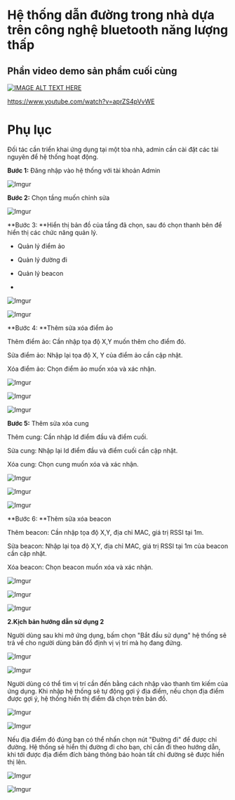 # Hệ thống dẫn đường trong nhà dựa trên công nghệ bluetooth năng lượng thấp
## Phần video demo sản phẩm cuối cùng
[![IMAGE ALT TEXT HERE](https://img.youtube.com/vi/aprZS4pVvWE/0.jpg)](https://www.youtube.com/watch?v=aprZS4pVvWE)

https://www.youtube.com/watch?v=aprZS4pVvWE

# Phụ lục
Đối tác cần triển khai ứng dụng tại một tòa nhà, admin cần cài đặt các tài nguyên để hệ thống hoạt động.

**Bước 1:** Đăng nhập vào hệ thống với tài khoản Admin

![Imgur](https://imgur.com/Jqx6eyD.png)

**Bước 2:** Chọn tầng muốn chỉnh sửa

![Imgur](https://imgur.com/Rfl6orS.png)

**Bước 3: **Hiển thị bản đồ của tầng đã chọn, sau đó chọn thanh bên để hiển thị các chức năng quản lý.

+ Quản lý điểm ảo

+ Quản lý đường đi

+ Quản lý beacon
+ 
![Imgur](https://imgur.com/pHvSilA.png)

![Imgur](https://imgur.com/xFVYJNg.png)

**Bước 4: **Thêm sửa xóa điểm ảo

Thêm điểm ảo: Cần nhập tọa độ X,Y muốn thêm cho điểm đó.

Sửa điểm ảo: Nhập lại tọa độ X, Y của điểm ảo cần cập nhật.

Xóa điểm ảo: Chọn điểm ảo muốn xóa và xác nhận.

![Imgur](https://imgur.com/JVnVPA9.png)

![Imgur](https://imgur.com/WWHc9zN.png)

![Imgur](https://imgur.com/QuCCWyr.png)

**Bước 5:** Thêm sửa xóa cung

Thêm cung: Cần nhập Id điểm đầu và điểm cuối.

Sửa cung: Nhập lại Id điểm đầu và điểm cuối cần cập nhật.

Xóa cung: Chọn cung muốn xóa và xác nhận.

![Imgur](https://imgur.com/Rn4NGaS.png)

![Imgur](https://imgur.com/IimvSjn.png)

![Imgur](https://imgur.com/FNsUg0j.png)

**Bước 6: **Thêm sửa xóa beacon

Thêm beacon: Cần nhập tọa độ X,Y, địa chỉ MAC, giá trị RSSI tại 1m.

Sửa beacon: Nhập lại tọa độ X,Y, địa chỉ MAC, giá trị RSSI tại 1m của beacon cần cập nhật.

Xóa beacon: Chọn beacon muốn xóa và xác nhận.

![Imgur](https://imgur.com/DjTEHEo.png)

![Imgur](https://imgur.com/oeKsgFh.png)

![Imgur](https://imgur.com/Lm8zdDD.png)

**2.Kịch bản hướng dẫn sử dụng 2**

Người dùng sau khi mở ứng dụng, bấm chọn "Bắt đầu sử dụng" hệ thống sẽ trả về cho người dùng bản đồ định vị vị trí mà họ đang đứng.

![Imgur](https://imgur.com/YFqHUPo.png)

![Imgur](https://imgur.com/zAav6Qp.png)

Người dùng có thể tìm vị trí cần đến bằng cách nhập vào thanh tìm kiếm của ứng dụng. Khi nhập hệ thống sẽ tự động gợi ý địa điểm, nếu chọn địa điểm được gợi ý, hệ thống hiển thị điểm đã chọn trên bản đồ.

![Imgur](https://imgur.com/OtewgOy.png)

![Imgur](https://imgur.com/5xN9I3B.png)

Nếu địa điểm đó đúng bạn có thể nhấn chọn nút "Đường đi" để được chỉ đường. Hệ thống sẽ hiển thị đường đi cho bạn, chỉ cần đi theo hướng dẫn, khi tới được địa điểm đích bảng thông báo hoàn tất chỉ đường sẽ được hiển thị lên.

![Imgur](https://imgur.com/e2tHtru.png)

![Imgur](https://imgur.com/Fg7l79s.png)

